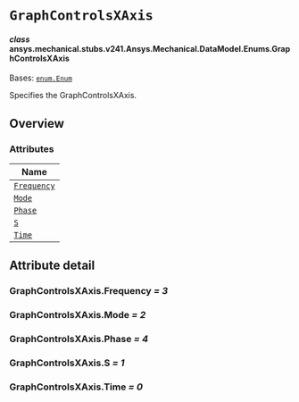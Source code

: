 <!-- vale off -->

<a id="graphcontrolsxaxis"></a>

# `GraphControlsXAxis`

<a id="ansys.mechanical.stubs.v241.Ansys.Mechanical.DataModel.Enums.GraphControlsXAxis"></a>

#### *class* ansys.mechanical.stubs.v241.Ansys.Mechanical.DataModel.Enums.GraphControlsXAxis

Bases: [`enum.Enum`](https://docs.python.org/3/library/enum.html#enum.Enum)

Specifies the GraphControlsXAxis.

<!-- !! processed by numpydoc !! -->

<a id="overview"></a>

## Overview

### Attributes

| Name |
| ------------------------------------------------ |
| [`Frequency`](#GraphControlsXAxis.Frequency) |
| [`Mode`](#GraphControlsXAxis.Mode) |
| [`Phase`](#GraphControlsXAxis.Phase) |
| [`S`](#GraphControlsXAxis.S) |
| [`Time`](#GraphControlsXAxis.Time) |

<a id="attribute-detail"></a>

## Attribute detail

<a id="GraphControlsXAxis.Frequency"></a>

### GraphControlsXAxis.Frequency *= 3*

<a id="GraphControlsXAxis.Mode"></a>

### GraphControlsXAxis.Mode *= 2*

<a id="GraphControlsXAxis.Phase"></a>

### GraphControlsXAxis.Phase *= 4*

<a id="GraphControlsXAxis.S"></a>

### GraphControlsXAxis.S *= 1*

<a id="GraphControlsXAxis.Time"></a>

### GraphControlsXAxis.Time *= 0*

<!-- vale on -->
